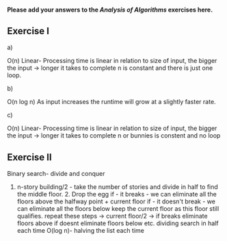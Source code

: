 #### Please add your answers to the ***Analysis of  Algorithms*** exercises here.

## Exercise I

a)

O(n)
Linear- Processing time is linear in relation to size of input, the bigger the input -> longer it takes to complete
n is constant and there is just one loop.

b)

O(n log n)
As input increases the runtime will grow at a slightly faster rate.


c)

O(n)
Linear- Processing time is linear in relation to size of input, the bigger the input -> longer it takes to complete
n or bunnies is constent and no loop

## Exercise II

Binary search- divide and conquer

1. n-story building/2 - take the number of stories and divide in half to find the middle floor.
    2. Drop the egg
        if - it breaks - we can eliminate all the floors above the halfway point + current floor
        if - it doesn't break - we can eliminate all the floors below keep the current floor as this floor still qualifies.
    repeat these steps -> current floor/2 -> if breaks eliminate floors above if doesnt eliminate floors below etc. 
dividing search in half each time
O(log n)- halving the list each time
